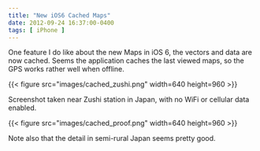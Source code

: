 ```yaml
---
title: "New iOS6 Cached Maps"
date: 2012-09-24 16:37:00-0400
tags: [ iPhone ]
---
```


One feature I do like about the new Maps in iOS 6, the vectors and data are now cached. Seems the application caches the last viewed maps, so the GPS works rather well when offline.

{{< figure src="images/cached_zushi.png" width=640 height=960 >}}

Screenshot taken near Zushi station in Japan, with no WiFi or cellular data enabled.

{{< figure src="images/cached_proof.png" width=640 height=960 >}}

Note also that the detail in semi-rural Japan seems pretty good.
